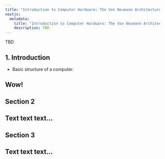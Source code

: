 ```yaml
---
title: "Introduction to Computer Hardware: The Von Neumann Architecture"
nextjs:
  metadata:
    title: "Introduction to Computer Hardware: The Von Neumann Architecture"
    description: TBD.
---
```


TBD

## 1. Introduction
* Basic structure of a computer.

Wow!
---

## Section 2
Text text text...
---

## Section 3
Text text text...
---

